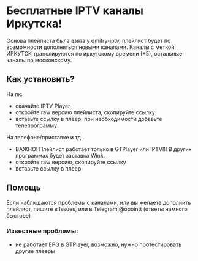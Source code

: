# Бесплатные IPTV каналы Иркутска!
Основа плейлиста была взята у dmitry-iptv, плейлист будет по возможности дополняться новыми каналами.
Каналы с меткой ИРКУТСК транслируются по иркутскому времени (+5), остальные каналы по московскому.
## Как установить?
На пк:
- скачайте IPTV Player
- откройте raw версию плейлиста, скопируйте ссылку
- вставьте ссылку в плеер, при необходимости добавьте телепрограмму

На телефоне/приставке и тд..
- ВАЖНО! Плейлист работает только в GTPlayer или IPTV!!! В других программах будет заставка Wink.
- откройте raw версию, скопируйте ссылку
- вставьте ссылку в плеер
## Помощь
Если наблюдаются проблемы с каналами, или вы желаете дополнить плейлист, пишите в Issues,
или в Telegram @opointt (ответы намного быстрее)
### Известные проблемы:
- не работает EPG в GTPlayer, возможно, нужно протестировать другие плееры
